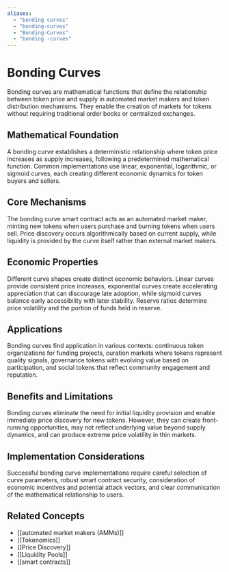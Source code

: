 ```yaml
---
aliases:
  - "bonding curves"
  - "bonding-curves"
  - "Bonding-Curves"
  - "bonding -curves"
---
```


# Bonding Curves

Bonding curves are mathematical functions that define the relationship between token price and supply in automated market makers and token distribution mechanisms. They enable the creation of markets for tokens without requiring traditional order books or centralized exchanges.

## Mathematical Foundation

A bonding curve establishes a deterministic relationship where token price increases as supply increases, following a predetermined mathematical function. Common implementations use linear, exponential, logarithmic, or sigmoid curves, each creating different economic dynamics for token buyers and sellers.

## Core Mechanisms

The bonding curve smart contract acts as an automated market maker, minting new tokens when users purchase and burning tokens when users sell. Price discovery occurs algorithmically based on current supply, while liquidity is provided by the curve itself rather than external market makers.

## Economic Properties

Different curve shapes create distinct economic behaviors. Linear curves provide consistent price increases, exponential curves create accelerating appreciation that can discourage late adoption, while sigmoid curves balance early accessibility with later stability. Reserve ratios determine price volatility and the portion of funds held in reserve.

## Applications

Bonding curves find application in various contexts: continuous token organizations for funding projects, curation markets where tokens represent quality signals, governance tokens with evolving value based on participation, and social tokens that reflect community engagement and reputation.

## Benefits and Limitations

Bonding curves eliminate the need for initial liquidity provision and enable immediate price discovery for new tokens. However, they can create front-running opportunities, may not reflect underlying value beyond supply dynamics, and can produce extreme price volatility in thin markets.

## Implementation Considerations

Successful bonding curve implementations require careful selection of curve parameters, robust smart contract security, consideration of economic incentives and potential attack vectors, and clear communication of the mathematical relationship to users.

## Related Concepts

- [[automated market makers (AMMs)]]
- [[Tokenomics]]
- [[Price Discovery]]
- [[Liquidity Pools]]
- [[smart contracts]]